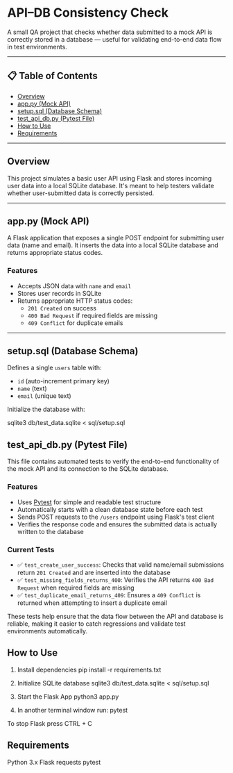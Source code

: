 # API–DB Consistency Check

A small QA project that checks whether data submitted to a mock API is correctly stored in a database — useful for validating end-to-end data flow in test environments.

---

## 📋 Table of Contents

- [Overview](#overview)
- [app.py (Mock API)](#apppy-mock-api)
- [setup.sql (Database Schema)](#setupsql-database-schema)
- [test_api_db.py (Pytest File)](#test-api-db)
- [How to Use](#how-to-use)
- [Requirements](#requirements)

---

## Overview

This project simulates a basic user API using Flask and stores incoming user data into a local SQLite database. It's meant to help testers validate whether user-submitted data is correctly persisted.

---

## app.py (Mock API)

A Flask application that exposes a single POST endpoint for submitting user data (name and email). It inserts the data into a local SQLite database and returns appropriate status codes.

### Features

- Accepts JSON data with `name` and `email`
- Stores user records in SQLite
- Returns appropriate HTTP status codes:
  - `201 Created` on success
  - `400 Bad Request` if required fields are missing
  - `409 Conflict` for duplicate emails

---

## setup.sql (Database Schema)

Defines a single `users` table with:
- `id` (auto-increment primary key)
- `name` (text)
- `email` (unique text)

Initialize the database with:

sqlite3 db/test_data.sqlite < sql/setup.sql

## test_api_db.py (Pytest File)

This file contains automated tests to verify the end-to-end functionality of the mock API and its connection to the SQLite database.

### Features

- Uses [Pytest](https://docs.pytest.org/) for simple and readable test structure
- Automatically starts with a clean database state before each test
- Sends POST requests to the `/users` endpoint using Flask's test client
- Verifies the response code and ensures the submitted data is actually written to the database

### Current Tests

- ✅ `test_create_user_success`: Checks that valid name/email submissions return `201 Created` and are inserted into the database
- ✅ `test_missing_fields_returns_400`: Verifies the API returns `400 Bad Request` when required fields are missing
- ✅ `test_duplicate_email_returns_409`: Ensures a `409 Conflict` is returned when attempting to insert a duplicate email

These tests help ensure that the data flow between the API and database is reliable, making it easier to catch regressions and validate test environments automatically.

## How to Use

1. Install dependencies
pip install -r requirements.txt

2. Initialize SQLite database 
sqlite3 db/test_data.sqlite < sql/setup.sql

3. Start the Flask App
python3 app.py

4. In another terminal window run:
pytest

To stop Flask press CTRL + C

## Requirements

Python 3.x
Flask
requests
pytest
